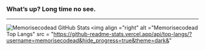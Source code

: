 ### What’s up? Long time no see.
---
<img align="left" alt ="Memorisecodead GitHub Stats" src = "https://github-readme-stats.vercel.app/api?username=memorisecodead&border_color=true&theme=dark](https://github-readme-stats.vercel.app/api?username=memorisecodead&rank_icon=github&border_color=true&theme=dark)"/>

<img align ="right" alt ="Memorisecodead Top Langs" src = "https://github-readme-stats.vercel.app/api/top-langs/?username=memorisecodead&hide_progress=true&theme=dark&"

